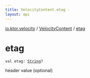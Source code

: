 ```yaml
---
title: VelocityContent.etag - 
layout: api
---
```


<div class='api-docs-breadcrumbs'><a href="../index.html">io.ktor.velocity</a> / <a href="index.html">VelocityContent</a> / <a href="./etag.html">etag</a></div>

# etag

<div class="signature"><code><span class="keyword">val </span><span class="identifier">etag</span><span class="symbol">: </span><a href="https://kotlinlang.org/api/latest/jvm/stdlib/kotlin/-string/index.html"><span class="identifier">String</span></a><span class="symbol">?</span></code></div>

header value (optional)

